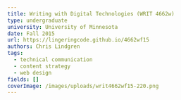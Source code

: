 ```yaml
---
title: Writing with Digital Technologies (WRIT 4662w)
type: undergraduate
university: University of Minnesota
date: Fall 2015
url: https://lingeringcode.github.io/4662wf15
authors: Chris Lindgren
tags:
  - technical communication
  - content strategy
  - web design
fields: []
coverImage: /images/uploads/writ4662wf15-220.png
---
```

